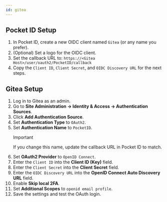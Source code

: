 ```yaml
---
id: gitea
---
```


## Pocket ID Setup

1. In Pocket ID, create a new OIDC client named `Gitea` (or any name you prefer).
2. (Optional) Set a logo for the OIDC client.
3. Set the callback URL to: `https://<Gitea Host>/user/oauth2/PocketID/callback`
4. Copy the `Client ID`, `Client Secret`, and `OIDC Discovery URL` for the next steps.

## Gitea Setup

1. Log in to Gitea as an admin.
2. Go to **Site Administration → Identity & Access → Authentication Sources**.
3. Click **Add Authentication Source**.
4. Set **Authentication Type** to `OAuth2`.
5. Set **Authentication Name** to `PocketID`.
   > [!IMPORTANT]
   > If you change this name, update the callback URL in Pocket ID to match.
6. Set **OAuth2 Provider** to `OpenID Connect`.
7. Enter the `Client ID` into the **Client ID (Key)** field.
8. Enter the `Client Secret` into the **Client Secret** field.
9. Enter the `OIDC Discovery URL` into the **OpenID Connect Auto Discovery URL** field.
10. Enable **Skip local 2FA**.
11. Set **Additional Scopes** to `openid email profile`.
12. Save the settings and test the OAuth login.
